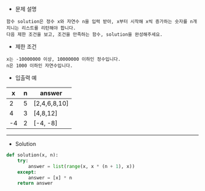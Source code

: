 - 문제 설명
```
함수 solution은 정수 x와 자연수 n을 입력 받아, x부터 시작해 x씩 증가하는 숫자를 n개 지니는 리스트를 리턴해야 합니다.
다음 제한 조건을 보고, 조건을 만족하는 함수, solution을 완성해주세요.
```

- 제한 조건
```
x는 -10000000 이상, 10000000 이하인 정수입니다.
n은 1000 이하인 자연수입니다.
```

- 입출력 예

| x	| n	| answer |
| --- | --- | --- |
| 2	| 5 |	[2,4,6,8,10] |
| 4	| 3	| [4,8,12] |
| -4	| 2 |	[-4, -8] |

---

- Solution

```py
def solution(x, n):
    try:
        answer = list(range(x, x * (n + 1), x))
    except:
        answer = [x] * n
    return answer
```

